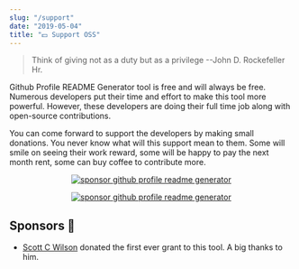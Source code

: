 ```yaml
---
slug: "/support"
date: "2019-05-04"
title: "💵 Support OSS"
---
```


> Think of giving not as a duty but as a privilege --John D. Rockefeller Hr.

Github Profile README Generator tool is free and will always be free. Numerous developers put their time and effort to make this tool more powerful. However, these developers are doing their full time job along with open-source contributions. 

You can come forward to support the developers by making small donations. You never know what will this support mean to them. Some will smile on seeing their work reward, some will be happy to pay the next month rent, some can buy coffee to contribute more.

<p align="center">
<a href="https://www.paypal.me/rahuldkjain"><img src="https://ionicabizau.github.io/badges/paypal.svg" alt="sponsor github profile readme generator"/>
</p>
<p align="center">
<a href="https://ko-fi.com/A0A81XXSX"><img src="https://www.ko-fi.com/img/githubbutton_sm.svg" alt="sponsor github profile readme generator"/>
  </a>
</p>


## Sponsors 🙇
- [Scott C Wilson](https://github.com/scottcwilson) donated the first ever grant to this tool. A big thanks to him.
